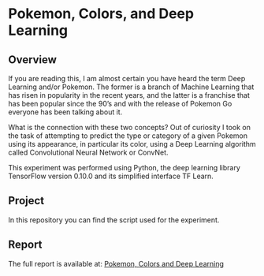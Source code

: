 # Pokemon, Colors, and Deep Learning

## Overview

If you are reading this, I am almost certain you have heard the term Deep Learning and/or Pokemon. The former is a branch of Machine Learning that has risen in popularity in the recent years, and the latter is a franchise that has been popular since the 90’s and with the release of Pokemon Go everyone has been talking about it.

What is the connection with these two concepts? Out of curiosity I took on the task of attempting to predict the type or category of a given Pokemon using its appearance, in particular its color, using a Deep Learning algorithm called Convolutional Neural Network or ConvNet.

This experiment was performed using Python, the deep learning library TensorFlow version 0.10.0 and its simplified interface TF Learn.

## Project

In this repository you can find the script used for the experiment. 

## Report

The full report is available at: [Pokemon, Colors and Deep Learning](https://juandes.com/pokemon-colors-and-deep-learning-95fb715be46#.mpyz7rltg)

